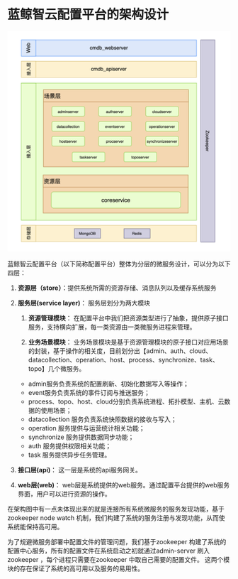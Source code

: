# 蓝鲸智云配置平台的架构设计

![bk-cmdb.png](../resource/img/art_en.png) 




蓝鲸智云配置平台（以下简称配置平台）整体为分层的微服务设计，可以分为以下四层：


1. **资源层（store）**：提供系统所需的资源存储、消息队列以及缓存系统服务


2. **服务层(service layer)**： 服务层划分为两大模块

    1. **资源管理模块**： 在配置平台中我们把资源类型进行了抽象，提供原子接口服务，支持横向扩展，每一类资源由一类微服务进程来管理。
    
    
    2. **业务场景模块**： 业务场景模块是基于资源管理模块的原子接口对应用场景的封装，基于操作的相关度，目前划分出【admin、auth、cloud、datacollection、operation、host、process、synchronize、task、topo】几个微服务。
      - admin服务负责系统的配置刷新、初始化数据写入等操作；
      - event服务负责系统的事件订阅与推送服务；
      - process、topo、host、cloud分别负责系统进程、拓扑模型、主机、云数据的使用场景；
      - datacollection 服务负责系统快照数据的接收与写入；
      - operation 服务提供与运营统计相关功能；
      - synchronize 服务提供数据同步功能；
      - auth 服务提供权限相关功能；
      - task 服务提供异步任务管理。


3. **接口层(api)**： 这一层是系统的api服务网关。


4. **web层(web)**： web层是系统提供的web服务。通过配置平台提供的web服务界面，用户可以进行资源的操作。



在架构图中有一点未体现出来的就是连接所有系统微服务的服务发现功能，基于zookeeper node watch 机制，我们构建了系统的服务注册与发现功能，从而使系统能保持高可用。 

为了规避微服务部署中配置文件的管理问题，我们基于zookeeper 构建了系统的配置中心服务，所有的配置文件在系统启动之初就通过admin-server 刷入 zookeeper ，每个进程只需要在zookeeper 中取自己需要的配置文件。
这两个模块的存在保证了系统的高可用以及服务的易用性。
